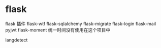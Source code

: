# flask

flask 插件
flask-wtf
flask-sqlalchemy
flask-migrate
flask-login
flask-mail
pyjwt
flask-moment 统一时间没有使用在这个项目中


 langdetect
